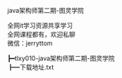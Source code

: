 java架构师第二期-图灵学院

全网it学习资源共享学习<br>全网课程都有，欢迎私聊<br>微信：jerryttom<br>

┣━tlxy010-java架构师第二期-图灵学院<br> ┣━下载地址.txt